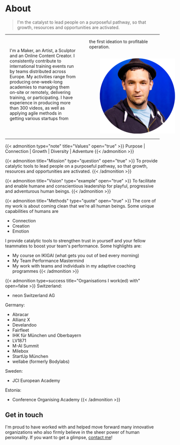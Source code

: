 # About


> I'm the catalyst to lead people on a purposeful pathway, so that growth, resources and opportunities are activated.

---

<div style="-webkit-column-count: 2; -moz-column-count: 2; column-count: 2;">
<div style="padding:15px;">

I'm a Maker, an Artist, a Sculptor and an Online Content Creator. I consistently contribute to international training events run by teams distributed across Europe. My activities range from producing one-week-long academies to managing them on-site or remotely, delivering training, or participating. I have experience in producing more than 300 videos, as well as applying agile methods in getting various startups from the first ideation to profitable operation.

</div>
<div style="vertical-align:middle; align:center;">
<img src="portrait_Mark_Cheret_circle.png" alt="Mark Cheret Portrait" style="width:300px; padding-left:50px;"/>
</div>
</div>

---

{{< admonition type="note" title="Values" open="true" >}}
Purpose | Connection | Growth | Diversity | Adventure
{{< /admonition >}}

{{< admonition title="Mission" type="question" open="true" >}}
To provide catalytic tools to lead people on a purposeful pathway, so that growth, resources and opportunities are activated.
{{< /admonition >}}

{{< admonition title="Vision" type="example" open="true" >}}
To facilitate and enable humane and conscientious leadership for playful, progressive and adventurous human beings.
{{< /admonition >}}

{{< admonition title="Methods" type="quote" open="true" >}}
The core of my work is about coming clean that we're all human beings. Some unique capabilities of humans are

* Connection
* Creation
* Emotion

I provide catalytic tools to strengthen trust in yourself and your fellow teammates to boost your team's performance. Some highlights are:

* My course on IKIGAI (what gets you out of bed every morning)
* My Team Performance Mastermind
* My work with teams and individuals in my adaptive coaching programmes
{{< /admonition >}}

{{< admonition type=success title="Organisations I work(ed) with" open=false >}}
Switzerland:

* neon Switzerland AG

Germany:

* Abracar
* Allianz X
* Develandoo
* Fairfleet
* IHK für München und Oberbayern
* LV1871
* M-AI Summit
* Milebox
* StartUp München
* wellabe (formerly Bodylabs)

Sweden:

* JCI European Academy

Estonia:

* Conference Organising Academy
{{< /admonition >}}

## Get in touch

I'm proud to have worked with and helped move forward many innovative organizations who also firmly believe in the sheer power of human personality. If you want to get a glimpse, [contact me](https://cheret.de/contact/)!

